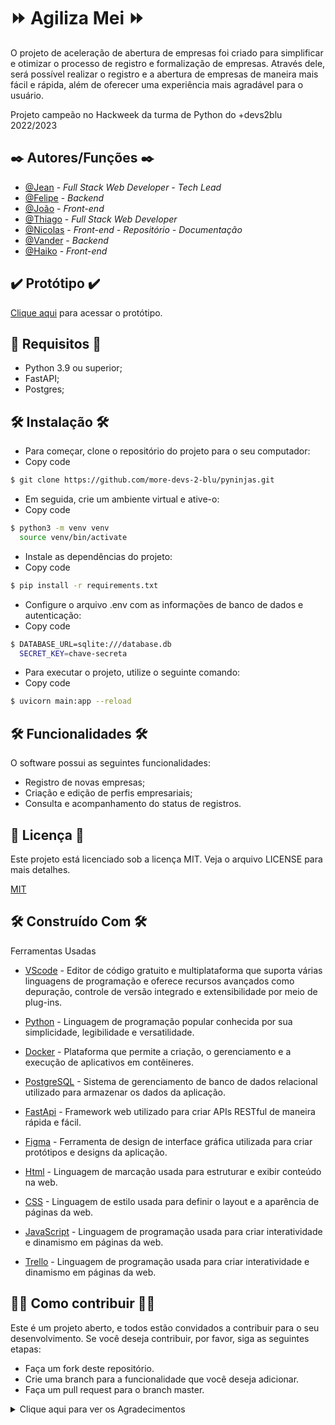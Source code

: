 # ⏩ Agiliza Mei ⏩
O projeto de aceleração de abertura de empresas foi criado para simplificar e otimizar o processo de registro e formalização de empresas. Através dele, será possível realizar o registro e a abertura de empresas de maneira mais fácil e rápida, além de oferecer uma experiência mais agradável para o usuário.

Projeto campeão no Hackweek da turma de Python do +devs2blu 2022/2023

## ✒️ Autores/Funções ✒️

- [@Jean](https://github.com/jeancnn) - *Full Stack Web Developer -  Tech Lead*
- [@Felipe](https://github.com/FelipeWeiss1992) - *Backend*
- [@João](https://github.com/JoaoVictorOlve) - *Front-end*
- [@Thiago](https://github.com/thiagofranca85) - *Full Stack Web Developer*
- [@Nicolas](https://github.com/LiraNick) - *Front-end - Repositório - Documentação*
- [@Vander](https://github.com/Vanderlaus) - *Backend*
- [@Haiko](https://github.com/Haipo31) - *Front-end*


## ✔️ Protótipo ✔️
<a href="https://www.figma.com/file/Cb5djZbpAbnjeJ2yH99d1N/Agiliza-MEI?node-id=0%3A1&t=zs4RO99omlAVxcvN-0">Clique aqui</a> para acessar o protótipo.


## 📄 Requisitos 📄

- Python 3.9 ou superior;
- FastAPI;
- Postgres;

## 🛠️ Instalação 🛠️

- Para começar, clone o repositório do projeto para o seu computador:
- Copy code
```bash
$ git clone https://github.com/more-devs-2-blu/pyninjas.git
```

- Em seguida, crie um ambiente virtual e ative-o:
- Copy code
```bash
$ python3 -m venv venv
  source venv/bin/activate        
```

- Instale as dependências do projeto:
- Copy code
```bash
$ pip install -r requirements.txt
```

- Configure o arquivo .env com as informações de banco de dados e autenticação:
- Copy code
```bash
$ DATABASE_URL=sqlite:///database.db
  SECRET_KEY=chave-secreta 
```

- Para executar o projeto, utilize o seguinte comando:
- Copy code
```bash
$ uvicorn main:app --reload
```

## 🛠️ Funcionalidades 🛠️

O software possui as seguintes funcionalidades:

- Registro de novas empresas;
- Criação e edição de perfis empresariais;
- Consulta e acompanhamento do status de registros.

## 📄 Licença 📄

Este projeto está licenciado sob a licença MIT. Veja o arquivo LICENSE para mais detalhes.

[MIT](https://choosealicense.com/licenses/mit/)


## 🛠️ Construído Com 🛠️

Ferramentas Usadas

* [VScode](https://code.visualstudio.com/) - Editor de código gratuito e multiplataforma que suporta várias linguagens de programação e oferece recursos avançados como depuração, controle de versão integrado e extensibilidade por meio de plug-ins.

* [Python](https://www.python.org/downloads/release/python-3111/) - Linguagem de programação popular conhecida por sua simplicidade, legibilidade e versatilidade.

* [Docker](https://www.docker.com) - Plataforma que permite a criação, o gerenciamento e a execução de aplicativos em contêineres.

* [PostgreSQL](https://www.postgresql.org) - Sistema de gerenciamento de banco de dados relacional utilizado para armazenar os dados da aplicação.

* [FastApi](https://fastapi.tiangolo.com) - Framework web utilizado para criar APIs RESTful de maneira rápida e fácil.

* [Figma](https://www.figma.com/) - Ferramenta de design de interface gráfica utilizada para criar protótipos e designs da aplicação.

* [Html](https://pt.wikipedia.org/wiki/HTML5) - Linguagem de marcação usada para estruturar e exibir conteúdo na web.

* [CSS](https://developer.mozilla.org/pt-BR/docs/Web/CSS) - Linguagem de estilo usada para definir o layout e a aparência de páginas da web.

* [JavaScript]( https://developer.mozilla.org/pt-BR/docs/Web/JavaScript) - Linguagem de programação usada para criar interatividade e dinamismo em páginas da web.

* [Trello](https://trello.com) - Linguagem de programação usada para criar interatividade e dinamismo em páginas da web.


## 👨‍💻 Como contribuir 👨‍💻

Este é um projeto aberto, e todos estão convidados a contribuir para o seu desenvolvimento. Se você deseja contribuir, por favor, siga as seguintes etapas:

- Faça um fork deste repositório.
- Crie uma branch para a funcionalidade que você deseja adicionar.
- Faça um pull request para o branch master.

<details>
  <summary> Clique aqui para ver os Agradecimentos </summary>
  
🎉 Quero agradecer ao professor André Vitor Granemann pela incrível jornada de aprendizado que tivemos juntos neste curso. Foi uma experiência enriquecedora que nos permitiu aprimorar nossas habilidades em programação e desenvolvimento de software.🎉

🚀 Também quero agradecer a turma do moredevs2blu pela parceria, amizade e troca de conhecimentos ao longo do curso. A colaboração e o trabalho em equipe foram fundamentais para o nosso sucesso e crescimento profissional.🚀

🙌 Com a orientação do professor e o suporte da turma, conseguimos desenvolver este projeto.🙌
  
👏 Obrigado a todos pelo apoio e incentivo ao longo do curso. Vocês são incríveis! 🙌

</details>
